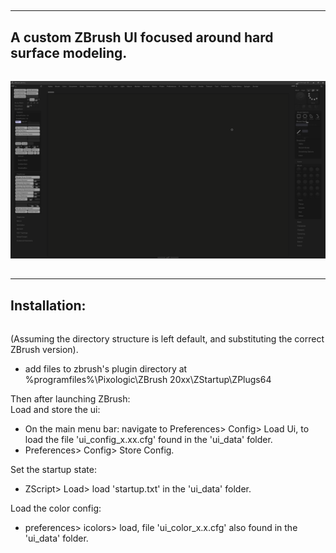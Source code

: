 ##
-----------------------------------------------
A custom ZBrush UI focused around hard surface modeling.
-----------------------------------------------
######

![alt text](https://raw.githubusercontent.com/m3trik/zbrush-ui/master/ui_data/docs/UI_ZBrush.png)


##
-----------------------------------------------
 Installation:
-----------------------------------------------
######
(Assuming the directory structure is left default, and substituting the correct ZBrush version).
* add files to zbrush's plugin directory at %programfiles%\Pixologic\ZBrush 20xx\ZStartup\ZPlugs64

Then after launching ZBrush: <br />
Load and store the ui:
* On the main menu bar: navigate to Preferences> Config> Load Ui, to load the file 'ui_config_x.xx.cfg' found in the 'ui_data' folder.
* Preferences> Config> Store Config.

Set the startup state: <br />
* ZScript> Load> load 'startup.txt' in the 'ui_data' folder.

Load the color config: <br />
* preferences> icolors> load, file 'ui_color_x.x.cfg' also found in the 'ui_data' folder.
